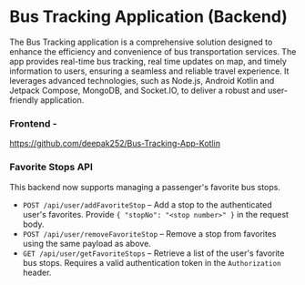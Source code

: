 # Bus Tracking Application (Backend)

The Bus Tracking application is a comprehensive solution designed to enhance the efficiency and convenience of bus transportation services. The app provides real-time bus tracking, real time updates on map, and timely information to users, ensuring a seamless and reliable travel experience. It leverages advanced technologies, such as Node.js, Android Kotlin and Jetpack Compose, MongoDB, and Socket.IO, to deliver a robust and user-friendly application.

### Frontend -
  https://github.com/deepak252/Bus-Tracking-App-Kotlin

### Favorite Stops API

This backend now supports managing a passenger's favorite bus stops.

- `POST /api/user/addFavoriteStop` – Add a stop to the authenticated user's
  favorites. Provide `{ "stopNo": "<stop number>" }` in the request body.
- `POST /api/user/removeFavoriteStop` – Remove a stop from favorites using the
  same payload as above.
- `GET /api/user/getFavoriteStops` – Retrieve a list of the user's favorite bus
  stops. Requires a valid authentication token in the `Authorization` header.

